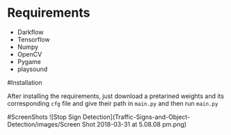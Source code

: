 # Requirements

* Darkflow
* Tensorflow
* Numpy
* OpenCV
* Pygame
* playsound

#Installation

After installing the requirements, just download a pretarined weights and its corresponding `cfg` file and give their path in  `main.py` and then run `main.py`

#ScreenShots
![Stop Sign Detection](Traffic-Signs-and-Object-Detection/images/Screen Shot 2018-03-31 at 5.08.08 pm.png)

